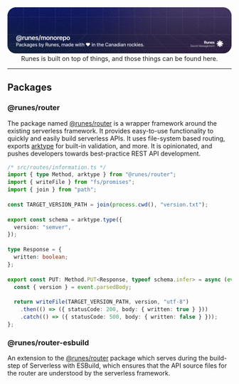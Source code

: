 <img src="./.github/assets/project-banner.png">
<div align="center">Runes is built on top of things, and those things can be found here.</div>
<hr />

## Packages

### @runes/router

The package named [@runes/router]() is a wrapper framework around the existing serverless framework. It provides easy-to-use functionality to quickly and easily build serverless APIs. It uses file-system based routing, exports [arktype]() for built-in validation, and more. It is opinionated, and pushes developers towards best-practice REST API development.

```ts
/* src/routes/information.ts */
import { type Method, arktype } from "@runes/router";
import { writeFile } from "fs/promises";
import { join } from "path";

const TARGET_VERSION_PATH = join(process.cwd(), "version.txt");

export const schema = arktype.type({
  version: "semver",
});

type Response = {
  written: boolean;
};

export const PUT: Method.PUT<Response, typeof schema.infer> = async (event) => {
  const { version } = event.parsedBody;

  return writeFile(TARGET_VERSION_PATH, version, "utf-8")
    .then(() => ({ statusCode: 200, body: { written: true } }))
    .catch(() => ({ statusCode: 500, body: { written: false } }));
};
```

### @runes/router-esbuild

An extension to the [@runes/router]() package which serves during the build-step of Serverless with ESBuild, which ensures that the API source files for the router are understood by the serverless framework.
